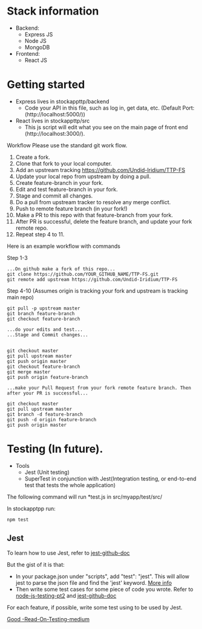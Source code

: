 # Stack information
  * Backend:
    - Express JS
    - Node JS
    - MongoDB
  * Frontend:
    - React JS

# Getting started  
  * Express lives in stockappttp/backend
    - Code your API in this file, such as log in, get data, etc. (Default Port: (http://localhost:5000/))
  * React lives in stockappttp/src
    - This js script will edit what you see on the main page of front end (http://localhost:3000/).
    
 Workflow
  Please use the standard git work flow. 

  1. Create a fork.
  2. Clone that fork to your local computer.
  3. Add an upstream tracking https://github.com/Undid-Iridium/TTP-FS
  4. Update your local repo from upstream by doing a pull.
  5. Create feature-branch in your fork.
  6. Edit and test feature-branch in your fork.
  7. Stage and commit all changes. 
  8. Do a pull from upstream tracker to resolve any merge conflict.
  9. Push to remote feature branch (in your fork!)
  10. Make a PR to this repo with that feature-branch from your fork.
  11. After PR is successful, delete the feature branch, and update your fork remote repo.
  12. Repeat step 4 to 11.

  Here is an example workflow with commands
  
  Step 1-3
  
  ```shell
  ...On github make a fork of this repo...
  git clone https://github.com/YOUR_GITHUB_NAME/TTP-FS.git
  git remote add upstream https://github.com/Undid-Iridium/TTP-FS
  ```

  Step 4-10 (Assumes origin is tracking your fork and upstream is tracking main repo)
  
  ```shell
  git pull -p upstream master
  git branch feature-branch
  git checkout feature-branch
  
  ...do your edits and test...
 ...Stage and Commit changes...
  
  
  git checkout master
  git pull upstream master
  git push origin master
  git checkout feature-branch
  git merge master
  git push origin feature-branch
  
  ...make your Pull Request from your fork remote feature branch. Then after your PR is successful...
  
  git checkout master
  git pull upstream master
  git branch -d feature-branch
  git push -d origin feature-branch
  git push origin master
  ```


# Testing (In future).

  * Tools
    - Jest (Unit testing)
    - SuperTest in conjunction with Jest(Integration testing, or end-to-end test that tests the whole application)

  The following command will run *test.js in src/myapp/test/src/
   
  In stockapptpp run:
  ```shell
  npm test
  ```
 
## Jest

  To learn how to use Jest, refer to [jest-github-doc](https://jest-bot.github.io/jest/docs/getting-started.html)

  But the gist of it is that:
  * In your package.json under "scripts", add "test": "jest". This will allow jest to parse the json file and find the 'jest' keyword. [More info](https://jestjs.io/docs/en/configuration#bail-number-boolean)
  * Then write some test cases for some piece of code you wrote. Refer to [node-js-testing-pt2](https://codeburst.io/revisiting-node-js-testing-part-2-14f50f8ddab5) and [jest-github-doc](https://jest-bot.github.io/jest/docs/getting-started.html)

  For each feature, if possible, write some test using to be used by Jest.


[Good -Read-On-Testing-medium](https://medium.com/javascript-scene/mocking-is-a-code-smell-944a70c90a6a)
